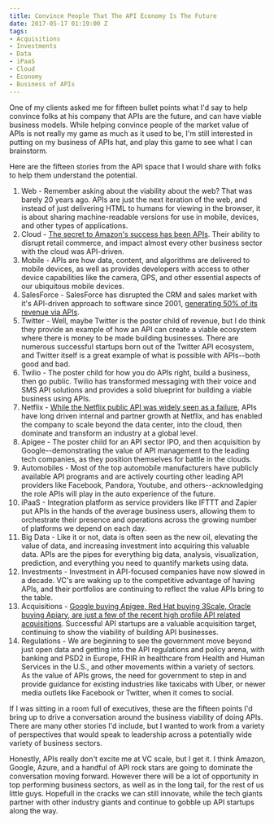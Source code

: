 ```yaml
---
title: Convince People That The API Economy Is The Future
date: 2017-05-17 01:19:00 Z
tags:
- Acquisitions
- Investments
- Data
- iPaaS
- Cloud
- Economy
- Business of APIs
---
```


One of my clients asked me for fifteen bullet points what I'd say to help convince folks at his company that APIs are the future, and can have viable business models. While helping convince people of the market value of APIs is not really my game as much as it used to be, I'm still interested in putting on my business of APIs hat, and play this game to see what I can brainstorm.

Here are the fifteen stories from the API space that I would share with folks to help them understand the potential.

1. Web - Remember asking about the viability about the web? That was barely 20 years ago. APIs are just the next iteration of the web, and instead of just delivering HTML to humans for viewing in the browser, it is about sharing machine-readable versions for use in mobile, devices, and other types of applications.
2. Cloud - [The secret to Amazon's success has been APIs](http://apievangelist.com/2012/01/12/the-secret-to-amazons-success-internal-apis/). Their ability to disrupt retail commerce, and impact almost every other business sector with the cloud was API-driven.
3. Mobile - APIs are how data, content, and algorithms are delivered to mobile devices, as well as provides developers with access to other device capabilities like the camera, GPS, and other essential aspects of our ubiquitous mobile devices.
5. SalesForce - SalesForce has disrupted the CRM and sales market with it's API-driven approach to software since 2001, [generating 50% of its revenue via APIs](https://hbr.org/2015/01/the-strategic-value-of-apis).
6. Twitter - Well, maybe Twitter is the poster child of revenue, but I do think they provide an example of how an API can create a viable ecosystem where there is money to be made building businesses. There are numerous successful startups born out of the Twitter API ecosystem, and Twitter itself is a great example of what is possible with APIs--both good and bad.
7. Twilio - The poster child for how you do APIs right, build a business, then go public. Twilio has transformed messaging with their voice and SMS API solutions and provides a solid blueprint for building a viable business using APIs.
8. Netflix - [While the Netflix public API was widely seen as a failure](http://apievangelist.com/2016/09/07/the-netflix-public-api-was-the-most-successful-api-failure-ever/), APIs have long driven internal and partner growth at Netflix, and has enabled the company to scale beyond the data center, into the cloud, then dominate and transform an industry at a global level.
9. Apigee - The poster child for an API sector IPO, and then acquisition by Google--demonstrating the value of API management to the leading tech companies, as they position themselves for battle in the clouds.
10. Automobiles - Most of the top automobile manufacturers have publicly available API programs and are actively courting other leading API providers like Facebook, Pandora, Youtube, and others--acknowledging the role APIs will play in the auto experience of the future.
11. iPaaS - Integration platform as service providers like IFTTT and Zapier put APIs in the hands of the average business users, allowing them to orchestrate their presence and operations across the growing number of platforms we depend on each day.
12. Big Data - Like it or not, data is often seen as the new oil, elevating the value of data, and increasing investment into acquiring this valuable data. APIs are the pipes for everything big data, analysis, visualization, prediction, and everything you need to quantify markets using data.
13. Investments - Investment in API-focused companies have now slowed in a decade. VC's are waking up to the competitive advantage of having APIs, and their portfolios are continuing to reflect the value APIs bring to the table.
14. Acquisitions - [Google buying Apigee, Red Hat buying 3Scale, Oracle buying Apiary, are just a few of the recent high profile API related acquisitions](http://acquisitions.apievangelist.com/news/). Successful API startups are a valuable acquisition target, continuing to show the viability of building API businesses.
15. Regulations - We are beginning to see the government move beyond just open data and getting into the API regulations and policy arena, with banking and PSD2 in Europe, FHIR in healthcare from Health and Human Services in the U.S., and other movements within a variety of sectors. As the value of APIs grows, the need for government to step in and provide guidance for existing industries like taxicabs with Uber, or newer media outlets like Facebook or Twitter, when it comes to social.

If I was sitting in a room full of executives, these are the fifteen points I'd bring up to drive a conversation around the business viability of doing APIs. There are many other stories I'd include, but I wanted to work from a variety of perspectives that would speak to leadership across a potentially wide variety of business sectors.

Honestly, APIs really don't excite me at VC scale, but I get it. I think Amazon, Google, Azure, and a handful of API rock stars are going to dominate the conversation moving forward. However there will be a lot of opportunity in top performing business sectors, as well as in the long tail, for the rest of us little guys. Hopefull in the cracks we can still innovate, while the tech giants partner with other industry giants and continue to gobble up API startups along the way.
